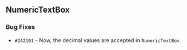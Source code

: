 ## NumericTextBox

### Bug Fixes

- `#242101` - Now, the decimal values are accepted in `NumericTextBox`.
